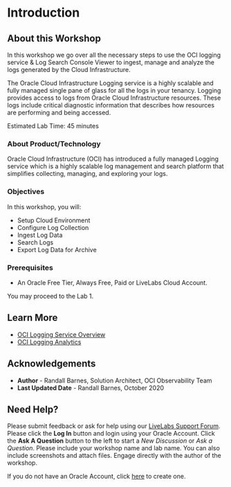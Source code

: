 # Introduction

## About this Workshop

In this workshop we go over all the necessary steps to use the OCI logging service & Log Search Console Viewer to ingest, manage and analyze the logs generated by the Cloud Infrastructure.

The Oracle Cloud Infrastructure Logging service is a highly scalable and fully managed single pane of glass for all the logs in your tenancy. Logging provides access to logs from Oracle Cloud Infrastructure resources. These logs include critical diagnostic information that describes how resources are performing and being accessed.



Estimated Lab Time: 45 minutes

### About Product/Technology
Oracle Cloud Infrastructure (OCI) has introduced a fully managed Logging service which is a highly scalable log management and search platform that simplifies collecting, managing, and exploring your logs.


### Objectives

In this workshop, you will:
* Setup Cloud Environment
* Configure Log Collection
* Ingest Log Data
* Search Logs
* Export Log Data for Archive

### Prerequisites

* An Oracle Free Tier, Always Free, Paid or LiveLabs Cloud Account.


You may proceed to the Lab 1.

## Learn More

* [OCI Logging Service Overview](https://docs.cloud.oracle.com/en-us/iaas/Content/Logging/Concepts/loggingoverview.htm)
* [OCI Logging Analytics](https://docs.cloud.oracle.com/en-us/iaas/logging-analytics/index.html)

## Acknowledgements
* **Author** - Randall Barnes, Solution Architect, OCI Observability Team
* **Last Updated Date** - Randall Barnes, October 2020


## Need Help?
Please submit feedback or ask for help using our [LiveLabs Support Forum](https://community.oracle.com/tech/developers/categories/livelabsdiscussions). Please click the **Log In** button and login using your Oracle Account. Click the **Ask A Question** button to the left to start a *New Discussion* or *Ask a Question*.  Please include your workshop name and lab name.  You can also include screenshots and attach files.  Engage directly with the author of the workshop.

If you do not have an Oracle Account, click [here](https://profile.oracle.com/myprofile/account/create-account.jspx) to create one.
